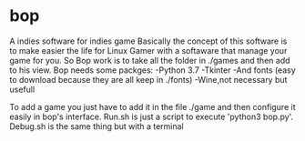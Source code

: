 # bop
A indies software for indies game
Basically the concept of this software is to make easier the life for Linux Gamer with a softaware that manage your game for you.
So Bop work is to take all the folder in ./games and then add to his view.
Bop needs some packges:
  -Python 3.7
  -Tkinter
  -And fonts (easy to download because they are all keep in ./fonts)
  -Wine,not necessary but usefull
  
 To add a game you just have to add it in the file ./game and then configure it easily in bop's interface.
 Run.sh is just a script to execute 'python3 bop.py'.
 Debug.sh is the same thing but with a terminal
